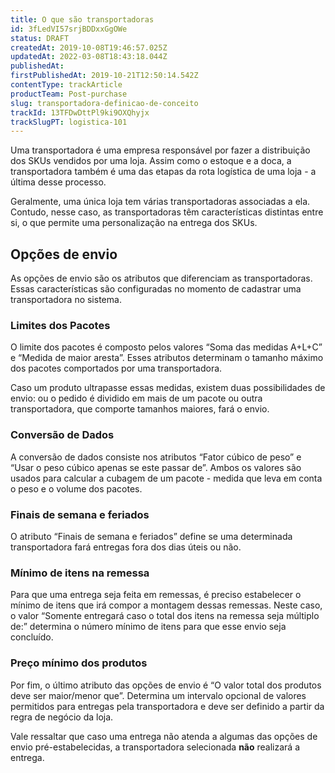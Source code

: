 ```yaml
---
title: O que são transportadoras
id: 3fLedVI57srjBDDxxGgOWe
status: DRAFT
createdAt: 2019-10-08T19:46:57.025Z
updatedAt: 2022-03-08T18:43:18.044Z
publishedAt: 
firstPublishedAt: 2019-10-21T12:50:14.542Z
contentType: trackArticle
productTeam: Post-purchase
slug: transportadora-definicao-de-conceito
trackId: 13TFDwDttPl9ki9OXQhyjx
trackSlugPT: logistica-101
---
```


Uma transportadora é uma empresa responsável por fazer a distribuição dos SKUs vendidos por uma loja. Assim como o estoque e a doca, a transportadora também é uma das etapas da rota logística de uma loja - a última desse processo.  

Geralmente, uma única loja tem várias transportadoras associadas a ela. Contudo, nesse caso, as transportadoras têm características distintas entre si, o que permite uma personalização na entrega dos SKUs. 

## Opções de envio
As opções de envio são os atributos que diferenciam as transportadoras. Essas características são configuradas no momento de cadastrar uma transportadora no sistema.  

### Limites dos Pacotes
O limite dos pacotes é composto pelos valores “Soma das medidas A+L+C” e “Medida de maior aresta”. Esses atributos determinam o tamanho máximo dos pacotes comportados por uma transportadora. 

Caso um produto ultrapasse essas medidas, existem duas possibilidades de envio: ou o pedido é dividido em mais de um pacote ou outra transportadora, que comporte tamanhos maiores, fará o envio. 

### Conversão de Dados
A conversão de dados consiste nos atributos “Fator cúbico de peso” e “Usar o peso cúbico apenas se este passar de”. Ambos os valores são usados para calcular a cubagem de um pacote - medida que leva em conta o peso e o volume dos pacotes. 

### Finais de semana e feriados
O atributo “Finais de semana e feriados” define se uma determinada transportadora fará entregas fora dos dias úteis ou não. 

### Mínimo de itens na remessa
Para que uma entrega seja feita em remessas, é preciso estabelecer o mínimo de itens que irá compor a montagem dessas remessas. Neste caso, o valor “Somente entregará caso o total dos itens na remessa seja múltiplo de:” determina o número mínimo de itens para que esse envio seja concluído.

### Preço mínimo dos produtos
Por fim, o último atributo das opções de envio é “O valor total dos produtos deve ser maior/menor que”. Determina um intervalo opcional de valores permitidos para entregas pela transportadora e deve ser definido a partir da regra de negócio da loja. 

<div class=”alert alert-warning”>
Vale ressaltar que caso uma entrega não atenda a algumas das opções de envio pré-estabelecidas, a transportadora selecionada <strong>não</strong> realizará a entrega.
</div>
